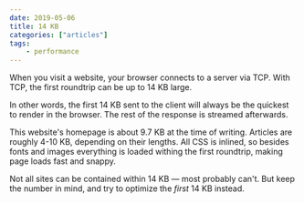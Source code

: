 ```yaml
---
date: 2019-05-06
title: 14 KB
categories: ["articles"]
tags:
    - performance
---
```


When you visit a website, your browser connects to a server via TCP. With TCP, the first roundtrip can be up to 14 KB large.

In other words, the first 14 KB sent to the client will always be the quickest to render in the browser. The rest of the response is streamed afterwards.

This website's homepage is about 9.7 KB at the time of writing. Articles are roughly 4-10 KB, depending on their lengths. All CSS is inlined, so besides fonts and images everything is loaded withing the first roundtrip, making page loads fast and snappy.

Not all sites can be contained within 14 KB — most probably can't. But keep the number in mind, and try to optimize the _first_ 14 KB instead.
